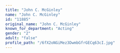 ```yaml
---
title: "John C. McGinley"
name: "John C. McGinley"
id: "11885"
original_name: "John C. McGinley"
known_for_department: "Acting"
gender: "2"
adult: "false"
profile_path: "/6fX2oNGiMez3DwmbGfrGECq63cI.jpg"
---
```

